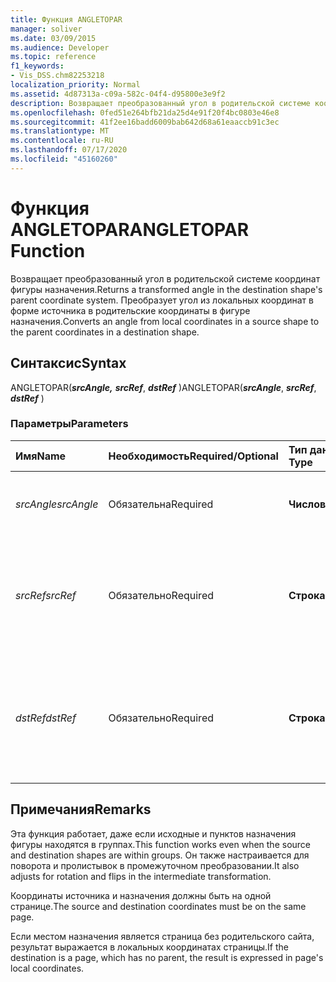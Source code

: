 ```yaml
---
title: Функция ANGLETOPAR
manager: soliver
ms.date: 03/09/2015
ms.audience: Developer
ms.topic: reference
f1_keywords:
- Vis_DSS.chm82253218
localization_priority: Normal
ms.assetid: 4d87313a-c09a-582c-04f4-d95800e3e9f2
description: Возвращает преобразованный угол в родительской системе координат фигуры назначения. Преобразует угол из локальных координат в форме источника в родительские координаты в фигуре назначения.
ms.openlocfilehash: 0fed51e264bfb21da25d4e91f20f4bc0803e46e8
ms.sourcegitcommit: 41f2ee16badd6009bab642d68a61eaaccb91c3ec
ms.translationtype: MT
ms.contentlocale: ru-RU
ms.lasthandoff: 07/17/2020
ms.locfileid: "45160260"
---
```

# <a name="angletopar-function"></a><span data-ttu-id="095e8-104">Функция ANGLETOPAR</span><span class="sxs-lookup"><span data-stu-id="095e8-104">ANGLETOPAR Function</span></span>

<span data-ttu-id="095e8-105">Возвращает преобразованный угол в родительской системе координат фигуры назначения.</span><span class="sxs-lookup"><span data-stu-id="095e8-105">Returns a transformed angle in the destination shape's parent coordinate system.</span></span> <span data-ttu-id="095e8-106">Преобразует угол из локальных координат в форме источника в родительские координаты в фигуре назначения.</span><span class="sxs-lookup"><span data-stu-id="095e8-106">Converts an angle from local coordinates in a source shape to the parent coordinates in a destination shape.</span></span> 
  
## <a name="syntax"></a><span data-ttu-id="095e8-107">Синтаксис</span><span class="sxs-lookup"><span data-stu-id="095e8-107">Syntax</span></span>

<span data-ttu-id="095e8-108">ANGLETOPAR(***srcAngle,*** ***srcRef***, ***dstRef*** )</span><span class="sxs-lookup"><span data-stu-id="095e8-108">ANGLETOPAR(***srcAngle***, ***srcRef***, ***dstRef*** )</span></span> 
  
### <a name="parameters"></a><span data-ttu-id="095e8-109">Параметры</span><span class="sxs-lookup"><span data-stu-id="095e8-109">Parameters</span></span>

|<span data-ttu-id="095e8-110">**Имя**</span><span class="sxs-lookup"><span data-stu-id="095e8-110">**Name**</span></span>|<span data-ttu-id="095e8-111">**Необходимость**</span><span class="sxs-lookup"><span data-stu-id="095e8-111">**Required/Optional**</span></span>|<span data-ttu-id="095e8-112">**Тип данных**</span><span class="sxs-lookup"><span data-stu-id="095e8-112">**Data Type**</span></span>|<span data-ttu-id="095e8-113">**Описание**</span><span class="sxs-lookup"><span data-stu-id="095e8-113">**Description**</span></span>|
|:-----|:-----|:-----|:-----|
| <span data-ttu-id="095e8-114">_srcAngle_</span><span class="sxs-lookup"><span data-stu-id="095e8-114">_srcAngle_</span></span> <br/> |<span data-ttu-id="095e8-115">Обязательна</span><span class="sxs-lookup"><span data-stu-id="095e8-115">Required</span></span>  <br/> |<span data-ttu-id="095e8-116">**Числовой**</span><span class="sxs-lookup"><span data-stu-id="095e8-116">**Numeric**</span></span> <br/> |<span data-ttu-id="095e8-117">Угол в системе координат источника.</span><span class="sxs-lookup"><span data-stu-id="095e8-117">An angle in the source coordinate system.</span></span>  <br/> |
| <span data-ttu-id="095e8-118">_srcRef_</span><span class="sxs-lookup"><span data-stu-id="095e8-118">_srcRef_</span></span> <br/> |<span data-ttu-id="095e8-119">Обязательно</span><span class="sxs-lookup"><span data-stu-id="095e8-119">Required</span></span>  <br/> |<span data-ttu-id="095e8-120">**Строка**</span><span class="sxs-lookup"><span data-stu-id="095e8-120">**String**</span></span> <br/> | <span data-ttu-id="095e8-121">Ссылка на ячейку в объекте-источнике, например фигуру, группу, страницу и так далее.</span><span class="sxs-lookup"><span data-stu-id="095e8-121">A reference to a cell in the source object, such as a shape, group, page, and so on.</span></span>  <br/> |
| <span data-ttu-id="095e8-122">_dstRef_</span><span class="sxs-lookup"><span data-stu-id="095e8-122">_dstRef_</span></span> <br/> |<span data-ttu-id="095e8-123">Обязательно</span><span class="sxs-lookup"><span data-stu-id="095e8-123">Required</span></span>  <br/> |<span data-ttu-id="095e8-124">**Строка**</span><span class="sxs-lookup"><span data-stu-id="095e8-124">**String**</span></span> <br/> |<span data-ttu-id="095e8-125">Ссылка на ячейку в объекте назначения, например фигуру, группу, страницу и так далее.</span><span class="sxs-lookup"><span data-stu-id="095e8-125">A reference to a cell in the destination object, such as a shape, group, page, and so on.</span></span>  <br/> |
   
## <a name="remarks"></a><span data-ttu-id="095e8-126">Примечания</span><span class="sxs-lookup"><span data-stu-id="095e8-126">Remarks</span></span>

<span data-ttu-id="095e8-127">Эта функция работает, даже если исходные и пунктов назначения фигуры находятся в группах.</span><span class="sxs-lookup"><span data-stu-id="095e8-127">This function works even when the source and destination shapes are within groups.</span></span> <span data-ttu-id="095e8-128">Он также настраивается для поворота и пролистывок в промежуточном преобразовании.</span><span class="sxs-lookup"><span data-stu-id="095e8-128">It also adjusts for rotation and flips in the intermediate transformation.</span></span>
  
<span data-ttu-id="095e8-129">Координаты источника и назначения должны быть на одной странице.</span><span class="sxs-lookup"><span data-stu-id="095e8-129">The source and destination coordinates must be on the same page.</span></span>
  
<span data-ttu-id="095e8-130">Если местом назначения является страница без родительского сайта, результат выражается в локальных координатах страницы.</span><span class="sxs-lookup"><span data-stu-id="095e8-130">If the destination is a page, which has no parent, the result is expressed in page's local coordinates.</span></span>
  

